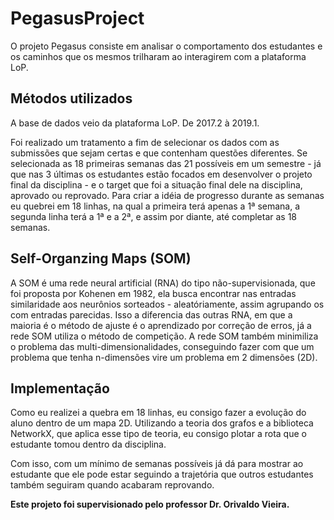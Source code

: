 # PegasusProject
O projeto Pegasus consiste em analisar o comportamento dos estudantes e os caminhos que os mesmos trilharam ao interagirem com a plataforma LoP.

## Métodos utilizados
A base de dados veio da plataforma LoP. De 2017.2 à 2019.1. 

Foi realizado um tratamento a fim de selecionar os dados com as submissões que sejam certas e que contenham questões diferentes. Se selecionada as 18 primeiras semanas das 21 possíveis em um semestre - já que nas 3 últimas os estudantes estão focados em desenvolver o projeto final da disciplina - e o target que foi a situação final dele na disciplina, aprovado ou reprovado. Para criar a idéia de progresso durante as semanas eu quebrei em 18 linhas, na qual a primeira terá apenas a 1ª semana, a segunda linha terá a 1ª e a 2ª, e assim por diante, até completar as 18 semanas.

## Self-Organzing Maps (SOM)
A SOM é uma rede neural artificial (RNA) do tipo não-supervisionada, que foi proposta por Kohenen em 1982, ela busca encontrar nas entradas similaridade aos neurônios sorteados - aleatóriamente, assim agrupando os com entradas parecidas. Isso a diferencia das outras RNA, em que a maioria é o método de ajuste é o aprendizado por correção de erros, já a rede SOM utiliza o método de competição. A rede SOM também minimiliza o problema das multi-dimensionalidades, conseguindo fazer com que um problema que tenha n-dimensões vire um problema em 2 dimensões (2D).

## Implementação
Como eu realizei a quebra em 18 linhas, eu consigo fazer a evolução do aluno dentro de um mapa 2D. Utilizando a teoria dos grafos e a biblioteca NetworkX, que aplica esse tipo de teoria, eu consigo plotar a rota que o estudante tomou dentro da disciplina. 

Com isso, com um mínimo de semanas possíveis já dá para mostrar ao estudante que ele pode estar seguindo a trajetória que outros estudantes também seguiram quando acabaram reprovando.



**Este projeto foi supervisionado pelo professor Dr. Orivaldo Vieira.**
